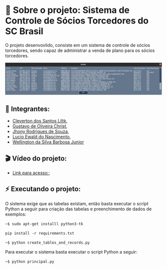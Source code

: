 # 🎯 Sobre o projeto: Sistema de Controle de Sócios Torcedores do SC Brasil

O projeto desenvovlido, consiste em um sistema de controle de sócios torcedores, sendo capaz de administrar a venda de plano para os sócios torcedores.

![alt text](images/project-sample.jpeg)

## 👤 Integrantes:

- [Cleverton dos Santos Liltk](github.com/1tsRetr0),
- [Gustavo de Oliveira Christ](github.com/ChRxT09),
- [Jhony Rodrigues de Souza](github.com/jhonyrdesouza),
- [Lucio Ewald do Nascimento](github.com/lucioew28),
- [Wellington da Silva Barbosa Junior](github.com/WellingtonWritesCode)

## 🎬 Vídeo do projeto:

- [Link para acesso:]();

## ⚡ Executando o projeto:

O sistema exige que as tabelas existam, então basta executar o script Python a seguir para criação das tabelas e preenchimento de dados de exemplos:

```shell
~$ sudo apt-get installl python3-tk
```

```shell
pip install -r requirements.txt
```

```shell
~$ python create_tables_and_records.py
```

Para executar o sistema basta executar o script Python a seguir:

```shell
~$ python principal.py
```
